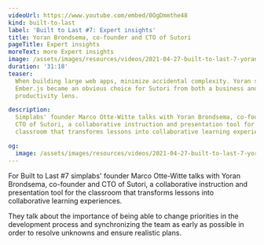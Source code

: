```yaml
---
videoUrl: https://www.youtube.com/embed/0OgDmmthe48
kind: built-to-last
label: 'Built to Last #7: Expert insights'
title: Yoran Brondsema, co-founder and CTO of Sutori
pageTitle: Expert insights
moreText: more Expert insights
image: /assets/images/resources/videos/2021-04-27-built-to-last-7-yoran-brondsema/yoran.jpg
duration: '31:18'
teaser:
  When building large web apps, minimize accidental complexity. Yoran shares how
  Ember.js became an obvious choice for Sutori from both a business and
  productivity lens.

description:
  Simplabs' founder Marco Otte-Witte talks with Yoran Brondsema, co-founder and
  CTO of Sutori, a collaborative instruction and presentation tool for the
  classroom that transforms lessons into collaborative learning experiences.

og:
  image: /assets/images/resources/videos/2021-04-27-built-to-last-7-yoran-brondsema/og-image.png
---
```


For Built to Last #7 simplabs' founder Marco Otte-Witte talks with Yoran
Brondsema, co-founder and CTO of Sutori, a collaborative instruction and
presentation tool for the classroom that transforms lessons into collaborative
learning experiences.

They talk about the importance of being able to change priorities in the
development process and synchronizing the team as early as possible in order to
resolve unknowns and ensure realistic plans.
